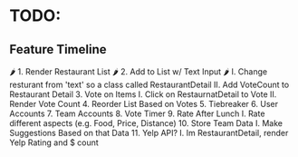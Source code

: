 # TODO:

## Feature Timeline 
🌶  1. Render Restaurant List
🌶  2. Add to List w/ Text Input
  🌶  I. Change resturant from 'text' so a class called RestaurantDetail
      II. Add VoteCount to Restaurant Detail
    3. Vote on Items
      I. Click on RestaurnatDetail to Vote
      II. Render Vote Count
    4. Reorder List Based on Votes
    5. Tiebreaker
    6. User Accounts
    7. Team Accounts
    8. Vote Timer
    9. Rate After Lunch
      I. Rate different aspects (e.g. Food, Price, Distance)
    10. Store Team Data
      I. Make Suggestions Based on that Data
    11. Yelp API? 
      I. Im RestaurantDetail, render Yelp Rating and $ count